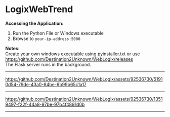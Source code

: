 # LogixWebTrend

**Accessing the Application:**
1. Run the Python File or Windows executable
2. Browse to `your-ip-address:5000`
  
**Notes:**   
Create your own windows executable using pyinstaller.txt or use https://github.com/Destination2Unknown/WebLogix/releases  
The Flask server runs in the background.  

---


https://github.com/Destination2Unknown/WebLogix/assets/92536730/51910d54-79de-43a0-84be-6b99b65c1a17


---


https://github.com/Destination2Unknown/WebLogix/assets/92536730/13519497-f22f-44a8-97be-97b4f4891d0b


---

